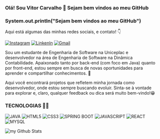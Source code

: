 ### Olá! Sou Vitor Carvalho 👋 Sejam bem vindos ao meu GitHub
### System.out.println("Sejam bem vindos ao meu GitHub")
Aqui está algumas das minhas redes sociais, e contato! 👇

[![Instagram](https://img.shields.io/badge/Instagram-E4405F?style=for-the-badge&logo=instagram&logoColor=white)](https://www.instagram.com/viitorcrv/)
[![Linkenln](https://img.shields.io/badge/LinkedIn-0077B5?style=for-the-badge&logo=linkedin&logoColor=white)](https://www.linkedin.com/in/vitorcrv/?trk=opento_sprofile_details)
[![Gmail](https://img.shields.io/badge/Gmail-D14836?style=for-the-badge&logo=gmail&logoColor=white)](vitordev.java@gmail.com)

Sou um estudante de Engenharia de Software na Uniceplac e desenvolvedor na área de Engenharia de Software na Dinâmica Contabilidade. Apaixonado tanto por back-end (com foco em Java) quanto por front-end, estou sempre em busca de novas oportunidades para aprender e compartilhar conhecimentos. 📌

Aqui você encontrará projetos que refletem minha jornada como desenvolvedor, onde estou sempre buscando evoluir. Sinta-se à vontade para explorar e, claro, qualquer feedback ou dica será muito bem-vindo!😁 

### TECNOLOGIAS 👨‍💻

![JAVA](https://img.shields.io/badge/Java-ED8B00?style=for-the-badge&logo=openjdk&logoColor=white)
![HTML5](https://img.shields.io/badge/HTML5-E34F26?style=for-the-badge&logo=html5&logoColor=white)
![CSS3](https://img.shields.io/badge/CSS3-1572B6?style=for-the-badge&logo=css3&logoColor=white)
![SPRING BOOT](https://img.shields.io/badge/Spring-6DB33F?style=for-the-badge&logo=spring&logoColor=white)
![JAVASCRIPT](https://img.shields.io/badge/JavaScript-F7DF1E?style=for-the-badge&logo=javascript&logoColor=black)
![REACT](https://img.shields.io/badge/React-20232A?style=for-the-badge&logo=react&logoColor=61DAFB)
![MYSQL](https://img.shields.io/badge/MySQL-00000F?style=for-the-badge&logo=mysql&logoColor=white)

<img align="center" src="https://github-readme-stats.vercel.app/api?username=VitorCarvalho&include_all_commits=true&count_private=true&show_icons=true&line_height=20&title_color=2B5BBD&icon_color=1124BB&text_color=A1A1A1&bg_color=0,000000,130F40" alt="my Github Stats"/>

